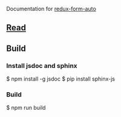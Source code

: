 Documentation for [redux-form-auto](https://github.com/dgonz64/redux-form-auto)

## [Read](https://dgonz64.github.io/redux-form-auto/)

## Build

### Install jsdoc and sphinx

  $ npm install -g jsdoc
  $ pip install sphinx-js

### Build

  $ npm run build
